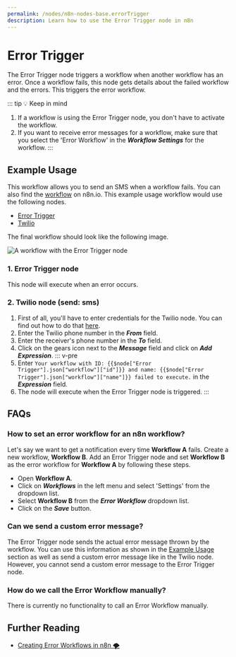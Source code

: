 ```yaml
---
permalink: /nodes/n8n-nodes-base.errorTrigger
description: Learn how to use the Error Trigger node in n8n
---
```


# Error Trigger

The Error Trigger node triggers a workflow when another workflow has an error. Once a workflow fails, this node gets details about the failed workflow and the errors. This triggers the error workflow.

::: tip 💡 Keep in mind
1. If a workflow is using the Error Trigger node, you don't have to activate the workflow.
2. If you want to receive error messages for a workflow, make sure that you select the 'Error Workflow' in the ***Workflow Settings*** for the workflow.
:::

## Example Usage

This workflow allows you to send an SMS when a workflow fails. You can also find the [workflow](https://n8n.io/workflows/665) on n8n.io. This example usage workflow would use the following nodes.
- [Error Trigger]()
- [Twilio](../../../nodes-library/nodes/Twilio/README.md)

The final workflow should look like the following image.

![A workflow with the Error Trigger node](./workflow.png)

### 1. Error Trigger node

This node will execute when an error occurs.

### 2. Twilio node (send: sms)

1. First of all, you'll have to enter credentials for the Twilio node. You can find out how to do that [here](../../../credentials/Twilio/README.md).
2. Enter the Twilio phone number in the ***From*** field.
3. Enter the receiver's phone number in the ***To*** field.
4. Click on the gears icon next to the ***Message*** field and click on ***Add Expression***.
::: v-pre
5. Enter `Your workflow with ID: {{$node["Error Trigger"].json["workflow"]["id"]}} and name: {{$node["Error Trigger"].json["workflow"]["name"]}} failed to execute.` in the ***Expression*** field.
6. The node will execute when the Error Trigger node is triggered.
:::


## FAQs

### How to set an error workflow for an n8n workflow?

Let's say we want to get a notification every time **Workflow A** fails. Create a new workflow, **Workflow B**. Add an Error Trigger node and set **Workflow B** as the error workflow for **Workflow A** by following these steps.
- Open **Workflow A**.
- Click on ***Workflows*** in the left menu and select 'Settings' from the dropdown list.
- Select **Workflow B** from the ***Error Workflow*** dropdown list.
- Click on the ***Save*** button.

### Can we send a custom error message?

The Error Trigger node sends the actual error message thrown by the workflow. You can use this information as shown in the [Example Usage](#example-usage) section as well as send a custom error message like in the Twilio node. However, you cannot send a custom error message to the Error Trigger node.

### How do we call the Error Workflow manually?

There is currently no functionality to call an Error Workflow manually.


## Further Reading

- [Creating Error Workflows in n8n 🌪](https://medium.com/n8n-io/creating-error-workflows-in-n8n-6e03c9ecbc0f)

